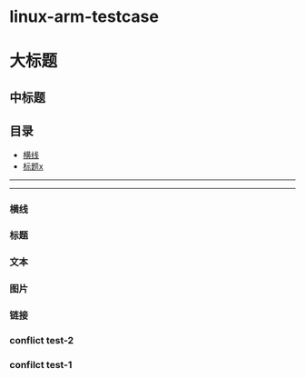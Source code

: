 # linux-arm-testcase
大标题
===
中标题
---
目录  
----
* [横线](#横线)
* [标题x](#标题)
-----

****


### 横线

### 标题

### 文本

### 图片

### 链接

### conflict test-2

### confilct test-1
